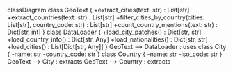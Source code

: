 classDiagram
    class GeoText {
        +extract_cities(text: str) : List[str]
        +extract_countries(text: str) : List[str]
        +filter_cities_by_country(cities: List[str], country_code: str) : List[str]
        +count_country_mentions(text: str) : Dict[str, int]
    }
    class DataLoader {
        +load_city_patches() : Dict[str, str]
        +load_country_info() : Dict[str, Any]
        +load_nationalities() : Dict[str, str]
        +load_cities() : List[Dict[str, Any]]
    }
    GeoText --> DataLoader : uses
    class City {
        -name: str
        -country_code: str
    }
    class Country {
        -name: str
        -iso_code: str
    }
    GeoText --> City : extracts
    GeoText --> Country : extracts